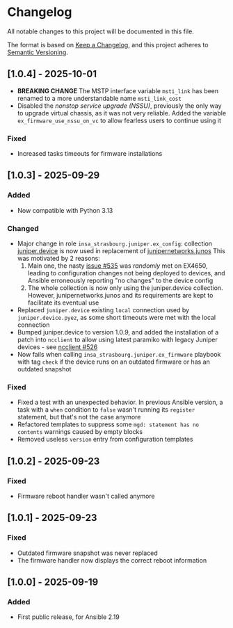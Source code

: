 # Changelog

All notable changes to this project will be documented in this file.

The format is based on [Keep a Changelog](https://keepachangelog.com/en/1.1.0/),
and this project adheres to [Semantic Versioning](https://semver.org/spec/v2.0.0.html).

## [1.0.4] - 2025-10-01

- **BREAKING CHANGE** The MSTP interface variable `msti_link` has been renamed to a more understandable name `msti_link_cost`
- Disabled the *nonstop service upgrade (NSSU)*, previously the only way to upgrade virtual chassis, as it was not very reliable. Added the variable `ex_firmware_use_nssu_on_vc` to allow fearless users to continue using it

### Fixed

- Increased tasks timeouts for firmware installations

## [1.0.3] - 2025-09-29

### Added

- Now compatible with Python 3.13

### Changed

- Major change in role `insa_strasbourg.juniper.ex_config`: collection [juniper.device](https://galaxy.ansible.com/ui/repo/published/juniper/device/) is now used in replacement of [junipernetworks.junos](https://docs.ansible.com/ansible/latest/collections/junipernetworks/junos/index.html)
  This was motivated by 2 reasons:
    1. Main one, the nasty [issue #535](https://github.com/ansible-collections/junipernetworks.junos/issues/535) was _randomly_ met on EX4650, leading to configuration changes not being deployed to devices, and Ansible erroneously reporting "no changes" to the device config
    2. The whole collection is now only using the juniper.device collection. However, junipernetworks.junos and its requirements are kept to facilitate its eventual use
- Replaced `juniper.device` existing `local` connection used by `juniper.device.pyez`, as some short timeouts were met with the local connection
- Bumped juniper.device to version 1.0.9, and added the installation of a patch into `ncclient` to allow using latest paramiko with legacy Juniper devices - see [ncclient #526](https://github.com/ncclient/ncclient/issues/526)
- Now fails when calling `insa_strasbourg.juniper.ex_firmware` playbook with tag `check` if the device runs on an outdated firmware or has an outdated snapshot

### Fixed

- Fixed a test with an unexpected behavior. In previous Ansible version, a task with a `when` condition to `false` wasn't running its `register` statement, but that's not the case anymore
- Refactored templates to suppress some `mgd: statement has no contents` warnings caused by empty blocks
- Removed useless `version` entry from configuration templates

## [1.0.2] - 2025-09-23

### Fixed

- Firmware reboot handler wasn't called anymore

## [1.0.1] - 2025-09-23

### Fixed

- Outdated firmware snapshot was never replaced
- The firmware handler now displays the correct reboot information

## [1.0.0] - 2025-09-19

### Added

- First public release, for Ansible 2.19
